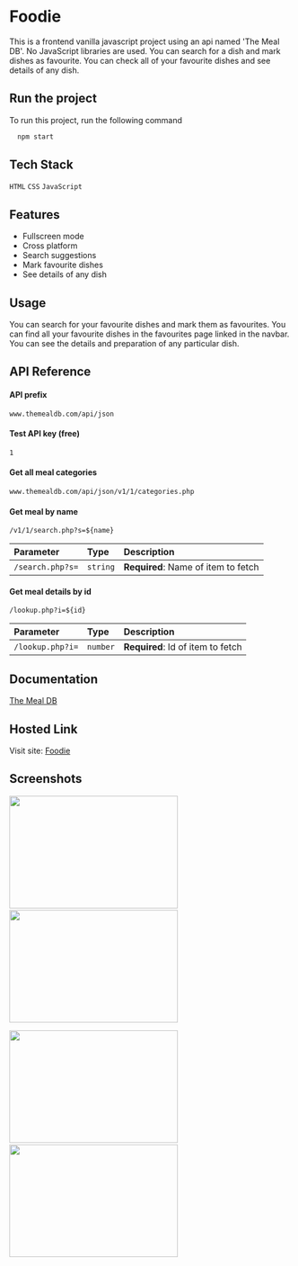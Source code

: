 # Foodie

This is a frontend vanilla javascript project using an api named 'The Meal DB'. No JavaScript libraries are used. You can search for a dish and mark dishes as favourite. You can check all of your favourite dishes and see details of any dish.


## Run the project

To run this project, run the following command

```bash
  npm start
```


## Tech Stack

 `HTML` `CSS` `JavaScript`


## Features

- Fullscreen mode
- Cross platform
- Search suggestions
- Mark favourite dishes
- See details of any dish


## Usage

You can search for your favourite dishes and mark them as favourites. You can find all your favourite dishes in the favourites page linked in the navbar. You can see the details and preparation of any particular dish.
## API Reference


#### API prefix
`www.themealdb.com/api/json`


#### Test API key (free)
`1`

#### Get all meal categories

`www.themealdb.com/api/json/v1/1/categories.php`

#### Get meal by name

`/v1/1/search.php?s=${name}`


| Parameter | Type     | Description                       |
| :-------- | :------- | :-------------------------------- |
| `/search.php?s=`      | `string` | **Required**: Name of item to fetch |

#### Get meal details by id

`/lookup.php?i=${id}`


| Parameter | Type     | Description                       |
| :-------- | :------- | :-------------------------------- |
| `/lookup.php?i=`      | `number` | **Required**: Id of item to fetch |



## Documentation

[The Meal DB](https://www.themealdb.com/api.php)


## Hosted Link

Visit site: [Foodie](https://antu99g.github.io/Foodie/)


## Screenshots

<img src="https://user-images.githubusercontent.com/114740896/204853516-428e5e48-b524-4106-83a3-d4d2daf21656.png" width="300" height="200">&ensp;&ensp; <img src="https://user-images.githubusercontent.com/114740896/204853685-6b2ed389-bf08-4faa-8c41-b92a9a9839fe.png" width="300" height="200">

<img src="https://user-images.githubusercontent.com/114740896/204853806-d67d93df-c367-4938-8315-89dd62fa1441.png" width="300" height="200">&ensp;&ensp; <img src="https://user-images.githubusercontent.com/114740896/204853949-92bfbb18-730c-4df2-8971-514d5c3d1cf5.png" width="300" height="200">
